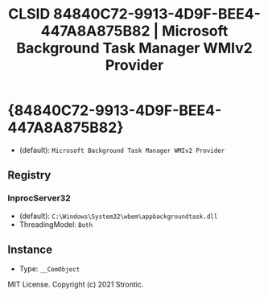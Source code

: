 ﻿---
title: "CLSID 84840C72-9913-4D9F-BEE4-447A8A875B82 | Microsoft Background Task Manager WMIv2 Provider"
excerpt: What is COM-Object CLSID 84840C72-9913-4D9F-BEE4-447A8A875B82?
---

# {84840C72-9913-4D9F-BEE4-447A8A875B82}

* (default): `Microsoft Background Task Manager WMIv2 Provider`

## Registry


### InprocServer32

* (default): `C:\Windows\System32\wbem\appbackgroundtask.dll`
* ThreadingModel: `Both`

## Instance

* Type: `__ComObject`

MIT License. Copyright (c) 2021 Strontic.


